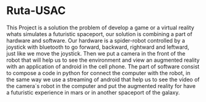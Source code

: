 # Ruta-USAC
This Project is a solution the problem of develop a game or a virtual reality whats simulates a futuristic spaceport, our solution is combining a part of hardware and software. Our hardware is a spider-robot controlled by a joystick with bluetooth to go forward, backward, rightward and leftward, just like we move the joystick. Then we put a camera in the front of the robot that will help us to see the environment and view an augmented reality with an application of android in the cell phone. The part of software consist to compose a code in python for connect the computer with the robot, in the same way we use a streaming of android that help us to see the video of the camera´s robot in the computer and put the augmented reality for have a futuristic experience in mars or in another spaceport of the galaxy.

